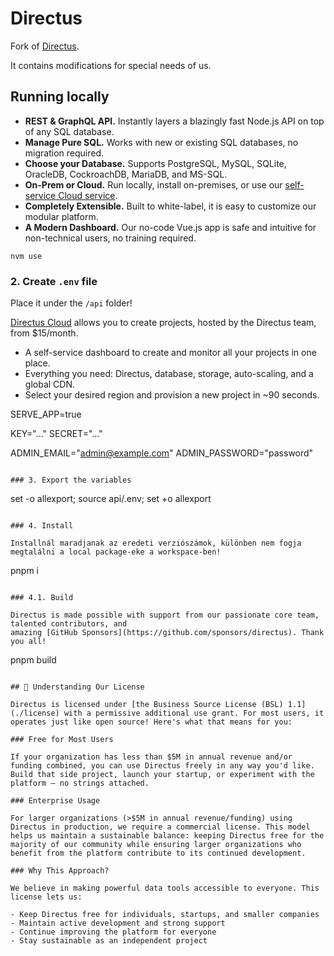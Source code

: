 # Directus

Fork of [Directus](https://github.com/directus/directus).

It contains modifications for special needs of us.

## Running locally

- **REST & GraphQL API.** Instantly layers a blazingly fast Node.js API on top of any SQL database.
- **Manage Pure SQL.** Works with new or existing SQL databases, no migration required.
- **Choose your Database.** Supports PostgreSQL, MySQL, SQLite, OracleDB, CockroachDB, MariaDB, and MS-SQL.
- **On-Prem or Cloud.** Run locally, install on-premises, or use our
  [self-service Cloud service](https://directus.io/pricing).
- **Completely Extensible.** Built to white-label, it is easy to customize our modular platform.
- **A Modern Dashboard.** Our no-code Vue.js app is safe and intuitive for non-technical users, no training required.

```
nvm use
```

### 2. Create `.env` file 

Place it under  the `/api` folder!

[Directus Cloud](https://directus.io/pricing) allows you to create projects, hosted by the Directus team, from
$15/month.

- A self-service dashboard to create and monitor all your projects in one place.
- Everything you need: Directus, database, storage, auto-scaling, and a global CDN.
- Select your desired region and provision a new project in ~90 seconds.

SERVE_APP=true

KEY="..."
SECRET="..."

ADMIN_EMAIL="admin@example.com"
ADMIN_PASSWORD="password"
```

### 3. Export the variables

```
set -o allexport; source api/.env; set +o allexport
```

### 4. Install

Installnál maradjanak az eredeti verziószámok, különben nem fogja megtalálni a local package-eke a workspace-ben!

```
pnpm i
```

### 4.1. Build

Directus is made possible with support from our passionate core team, talented contributors, and
amazing [GitHub Sponsors](https://github.com/sponsors/directus). Thank you all!

```
pnpm build
```

## 📄 Understanding Our License

Directus is licensed under [the Business Source License (BSL) 1.1](./license) with a permissive additional use grant. For most users, it operates just like open source! Here's what that means for you:

### Free for Most Users

If your organization has less than $5M in annual revenue and/or funding combined, you can use Directus freely in any way you'd like. Build that side project, launch your startup, or experiment with the platform — no strings attached.

### Enterprise Usage

For larger organizations (>$5M in annual revenue/funding) using Directus in production, we require a commercial license. This model helps us maintain a sustainable balance: keeping Directus free for the majority of our community while ensuring larger organizations who benefit from the platform contribute to its continued development.

### Why This Approach?

We believe in making powerful data tools accessible to everyone. This license lets us:

- Keep Directus free for individuals, startups, and smaller companies
- Maintain active development and strong support
- Continue improving the platform for everyone
- Stay sustainable as an independent project
